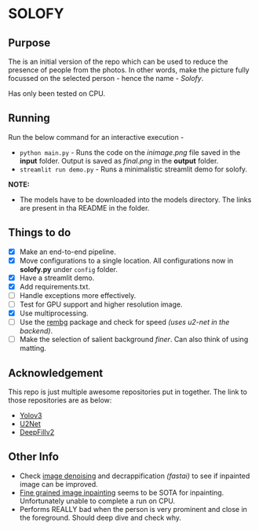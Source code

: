 # SOLOFY

## Purpose 
The is an initial version of the repo which can be used to reduce the presence of people from the photos. 
In other words, make the picture fully focussed on the selected person - hence the name - _Solofy_.

Has only been tested on CPU.

## Running
Run the below command for an interactive execution -

- `python main.py` - Runs the code on the _inimage.png_ file saved in the __input__ folder. Output is saved as _final.png_ in the __output__ folder.
- `streamlit run demo.py` - Runs a minimalistic streamlit demo for solofy.

__NOTE:__
- The models have to be downloaded into the models directory. The links are present in tha README in the folder.

## Things to do
- [x] Make an end-to-end pipeline.
- [x] Move configurations to a single location. All configurations now in __solofy.py__ under `config` folder.
- [x] Have a streamlit demo.
- [x] Add requirements.txt.
- [ ] Handle exceptions more effectively.
- [ ] Test for GPU support and higher resolution image.
- [x] Use multiprocessing.
- [ ] Use the [rembg](https://pypi.org/project/rembg/) package and check for speed _(uses u2-net in the backend)_.
- [ ] Make the selection of salient background _finer_. Can also think of using matting.

## Acknowledgement
This repo is just multiple awesome repositories put in together. The link to those repositories are as below:
- [Yolov3](https://github.com/zhaoyanglijoey/yolov3)
- [U2Net](https://github.com/xuebinqin/U-2-Net)
- [DeepFillv2](https://github.com/csqiangwen/DeepFillv2_Pytorch)


## Other Info
- Check [image denoising](https://github.com/topics/image-denoising) and decrappification _(fastai)_ to see if inpainted image can be improved.
- [Fine grained image inpainting](https://github.com/researchmm/AOT-GAN-for-Inpainting) seems to be SOTA for inpainting. Unfortunately unable to complete a run on CPU.
- Performs REALLY bad when the person is very prominent and close in the foreground. Should deep dive and check why.
